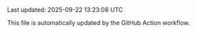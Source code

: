Last updated: 2025-09-22 13:23:08 UTC

This file is automatically updated by the GitHub Action workflow.
